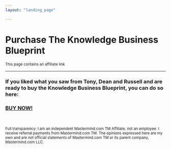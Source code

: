 ```yaml
---
layout: "landing_page"

---
```


  <script type="text/javascript">
      window.location='dgachieve.com/kbb-replay?affiliate=1899';
    </script>

# Purchase The Knowledge Business Blueprint   
<sub>This page contains an affiliate link</sub>

***

### If you liked what you saw from Tony, Dean and Russell and are ready to buy the Knowledge Business Blueprint, you can do so here:
<a href="dgachieve.com/kbb-replay?affiliate=1899"><h3>BUY NOW!</h3></a>
<br>


<sub>Full transparency: I am an independent Mastermind.com TM Affiliate, not an employee. I receive referral payments from Mastermind.com TM. The opinions expressed here are my own and are not official statements of Mastermind.com TM or its parent company, Mastermind.com LLC.</sub>







